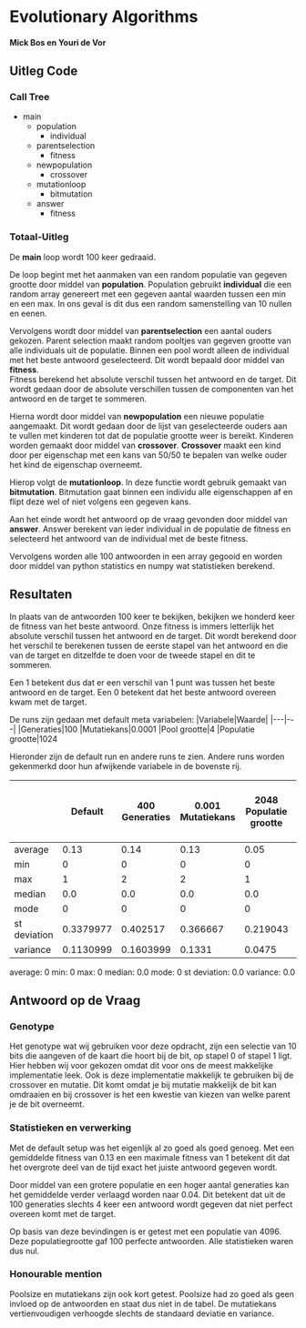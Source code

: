 # Evolutionary Algorithms
#### Mick Bos en Youri de Vor

## Uitleg Code
### Call Tree
- main
    - population
        - individual
    - parentselection
        - fitness
    - newpopulation
        - crossover
    - mutationloop
        - bitmutation
    - answer
        - fitness
### Totaal-Uitleg
De **main** loop wordt 100 keer gedraaid.

De loop begint met het aanmaken van een random populatie van gegeven grootte door middel van **population**. 
Population gebruikt **individual** die een random array genereert met een gegeven aantal waarden tussen een min en een max. In ons geval is dit dus een random samenstelling van 10 nullen en eenen. 

Vervolgens wordt door middel van **parentselection** een aantal ouders gekozen. Parent selection maakt random pooltjes van gegeven grootte van alle individuals uit de populatie. Binnen een pool wordt alleen de individual met het beste antwoord geselecteerd. Dit wordt bepaald door middel van **fitness**.  
Fitness berekend het absolute verschil tussen het antwoord en de target. Dit wordt gedaan door de absolute verschillen tussen de componenten van het antwoord en de target te sommeren.

Hierna wordt door middel van **newpopulation** een nieuwe populatie aangemaakt. Dit wordt gedaan door de lijst van geselecteerde ouders aan te vullen met kinderen tot dat de populatie grootte weer is bereikt. Kinderen worden gemaakt door middel van **crossover**.
**Crossover** maakt een kind door per eigenschap met een kans van 50/50 te bepalen van welke ouder het kind de eigenschap overneemt.

Hierop volgt de **mutationloop**. In deze functie wordt gebruik gemaakt van **bitmutation**. Bitmutation gaat binnen een individu alle eigenschappen af en flipt deze wel of niet volgens een gegeven kans.

Aan het einde wordt het antwoord op de vraag gevonden door middel van **answer**. Answer berekent van ieder individual in de populatie de fitness en selecteerd het antwoord van de individual met de beste fitness.

Vervolgens worden alle 100 antwoorden in een array gegooid en worden door middel van python statistics en numpy wat statistieken berekend.

## Resultaten
In plaats van de antwoorden 100 keer te bekijken, bekijken we honderd keer de fitness van het beste antwoord. Onze fitness is immers letterlijk het absolute verschil tussen het antwoord en de target. Dit wordt berekend door het verschil te berekenen tussen de eerste stapel van het antwoord en die van de target en ditzelfde te doen voor de tweede stapel en dit te sommeren. 

Een 1 betekent dus dat er een verschil van 1 punt was tussen het beste antwoord en de target. Een 0 betekent dat het beste antwoord overeen kwam met de target.

De runs zijn gedaan met default meta variabelen:
|Variabele|Waarde|
|---|---|
|Generaties|100
|Mutatiekans|0.0001
|Pool grootte|4
|Populatie grootte|1024

Hieronder zijn de default run en andere runs te zien. Andere runs worden gekenmerkd door hun afwijkende variabele in de bovenste rij.

|   |Default |400 Generaties|0.001 Mutatiekans|2048 Populatie grootte|400 Generaties & 2048 Populatie grootte| 4096 Populatie
|---|---|---|---|---|---|---|
average| 0.13 |0.14|0.13|0.05|0.04|0
min| 0|0|0|0|0|0
max| 1|2| 2|1|1|0
median| 0.0|0.0|0.0|0.0|0.0|0.0
mode| 0|0|0|0|0|0
st deviation| 0.3379977|0.402517|0.366667|0.219043|0.196946|0
variance| 0.1130999|0.1603999|0.1331|0.0475|0.0384|0

average: 0
min: 0
max: 0
median: 0.0
mode: 0
st deviation: 0.0
variance: 0.0

## Antwoord op de Vraag
### Genotype
Het genotype wat wij gebruiken voor deze opdracht, zijn een selectie van 10 bits die aangeven of de kaart die hoort bij de bit, op stapel 0 of stapel 1 ligt.  Hier hebben wij voor gekozen omdat dit voor ons de meest makkelijke implementatie leek. Ook is deze implementatie makkelijk te gebruiken bij de crossover en mutatie. Dit komt omdat je bij mutatie makkelijk de bit kan omdraaien en bij crossover is het een kwestie van kiezen van welke parent je de bit overneemt.

### Statistieken en verwerking
Met de default setup was het eigenlijk al zo goed als goed genoeg. Met een gemiddelde fitness van 0.13 en een maximale fitness van 1 betekent dit dat het overgrote deel van de tijd exact het juiste antwoord gegeven wordt.

Door middel van een grotere populatie en een hoger aantal generaties kan het gemiddelde verder verlaagd worden naar 0.04. Dit betekent dat uit de 100 generaties slechts 4 keer een antwoord wordt gegeven dat niet perfect overeen komt met de target.

Op basis van deze bevindingen is er getest met een populatie van 4096. Deze populatiegrootte gaf 100 perfecte antwoorden. Alle statistieken waren dus nul.

### Honourable mention  
Poolsize en mutatiekans zijn ook kort getest. Poolsize had zo goed als geen invloed op de antwoorden en staat dus niet in de tabel. De mutatiekans vertienvoudigen verhoogde slechts de standaard deviatie en variance.

